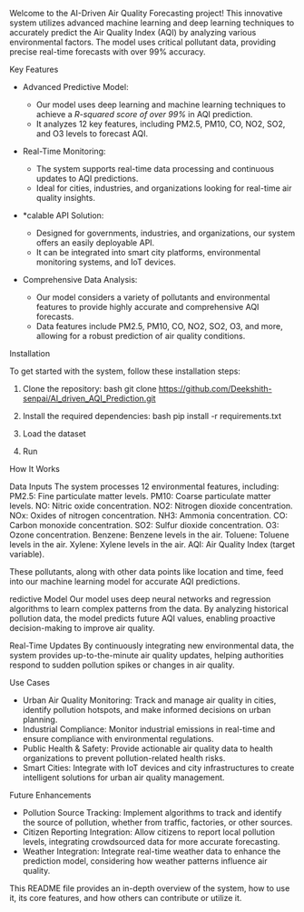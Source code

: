 Welcome to the AI-Driven Air Quality Forecasting project! This innovative system utilizes advanced machine learning and deep learning techniques to accurately predict the Air Quality Index (AQI) by analyzing various environmental factors. The model uses critical pollutant data, providing precise real-time forecasts with over 99% accuracy.

Key Features

- Advanced Predictive Model:
  - Our model uses deep learning and machine learning techniques to achieve a *R-squared score of over 99%* in AQI prediction.
  - It analyzes 12 key features, including PM2.5, PM10, CO, NO2, SO2, and O3 levels to forecast AQI.
  
- Real-Time Monitoring:
  - The system supports real-time data processing and continuous updates to AQI predictions.
  - Ideal for cities, industries, and organizations looking for real-time air quality insights.

- *calable API Solution:
  - Designed for governments, industries, and organizations, our system offers an easily deployable API.
  - It can be integrated into smart city platforms, environmental monitoring systems, and IoT devices.

- Comprehensive Data Analysis:
  - Our model considers a variety of pollutants and environmental features to provide highly accurate and comprehensive AQI forecasts.
  - Data features include PM2.5, PM10, CO, NO2, SO2, O3, and more, allowing for a robust prediction of air quality conditions.

Installation

To get started with the system, follow these installation steps:

1. Clone the repository:
   bash
   git clone https://github.com/Deekshith-senpai/AI_driven_AQI_Prediction.git
   

2. Install the required dependencies:
   bash
   pip install -r requirements.txt
   

3. Load the dataset

4. Run



How It Works

Data Inputs
The system processes 12 environmental features, including:
PM2.5: Fine particulate matter levels.
PM10: Coarse particulate matter levels.
NO: Nitric oxide concentration.
NO2: Nitrogen dioxide concentration.
NOx: Oxides of nitrogen concentration.
NH3: Ammonia concentration.
CO: Carbon monoxide concentration.
SO2: Sulfur dioxide concentration.
O3: Ozone concentration.
Benzene: Benzene levels in the air.
Toluene: Toluene levels in the air.
Xylene: Xylene levels in the air.
AQI: Air Quality Index (target variable).

These pollutants, along with other data points like location and time, feed into our machine learning model for accurate AQI predictions.

redictive Model
Our model uses deep neural networks and regression algorithms to learn complex patterns from the data. By analyzing historical pollution data, the model predicts future AQI values, enabling proactive decision-making to improve air quality.

Real-Time Updates
By continuously integrating new environmental data, the system provides up-to-the-minute air quality updates, helping authorities respond to sudden pollution spikes or changes in air quality.

Use Cases

- Urban Air Quality Monitoring: Track and manage air quality in cities, identify pollution hotspots, and make informed decisions on urban planning.
- Industrial Compliance: Monitor industrial emissions in real-time and ensure compliance with environmental regulations.
- Public Health & Safety: Provide actionable air quality data to health organizations to prevent pollution-related health risks.
- Smart Cities: Integrate with IoT devices and city infrastructures to create intelligent solutions for urban air quality management.

Future Enhancements

- Pollution Source Tracking: Implement algorithms to track and identify the source of pollution, whether from traffic, factories, or other sources.
- Citizen Reporting Integration: Allow citizens to report local pollution levels, integrating crowdsourced data for more accurate forecasting.
- Weather Integration: Integrate real-time weather data to enhance the prediction model, considering how weather patterns influence air quality.



This README file provides an in-depth overview of the system, how to use it, its core features, and how others can contribute or utilize it.
